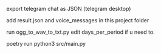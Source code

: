 export telegram chat as JSON (telegram desktop)

add result.json and voice_messages in this project folder

run ogg_to_wav_to_txt.py
edit days_per_period if u need to.

poetry run python3 src/main.py
